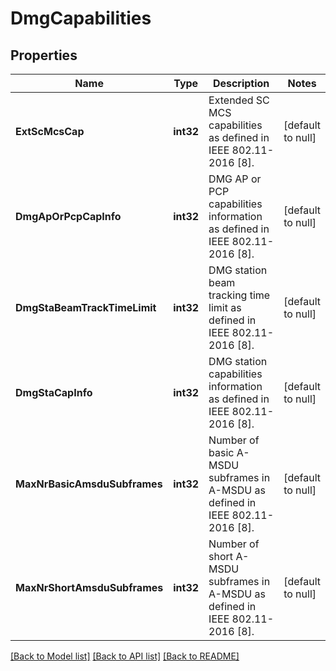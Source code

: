 # DmgCapabilities

## Properties
Name | Type | Description | Notes
------------ | ------------- | ------------- | -------------
**ExtScMcsCap** | **int32** | Extended SC MCS capabilities as defined in IEEE 802.11-2016 [8]. | [default to null]
**DmgApOrPcpCapInfo** | **int32** | DMG AP or PCP capabilities information as defined in IEEE 802.11-2016 [8]. | [default to null]
**DmgStaBeamTrackTimeLimit** | **int32** | DMG station beam tracking time limit as defined in IEEE 802.11-2016 [8].  | [default to null]
**DmgStaCapInfo** | **int32** | DMG station capabilities information as defined in IEEE 802.11-2016 [8].  | [default to null]
**MaxNrBasicAmsduSubframes** | **int32** | Number of basic A-MSDU subframes in A-MSDU as defined in IEEE 802.11-2016 [8]. | [default to null]
**MaxNrShortAmsduSubframes** | **int32** | Number of short A-MSDU subframes in A-MSDU as defined in IEEE 802.11-2016 [8]. | [default to null]

[[Back to Model list]](../README.md#documentation-for-models) [[Back to API list]](../README.md#documentation-for-api-endpoints) [[Back to README]](../README.md)


